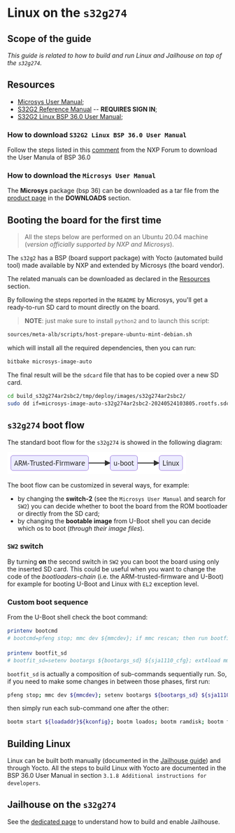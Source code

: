 # Linux on the `s32g274`

## Scope of the guide

*This guide is related to how to build and run Linux and Jailhouse on top of the `s32g274`.*

## Resources

- [Microsys User Manual](#how-to-download-the-microsys-user-manual);
- [S32G2 Reference Manual](https://www.nxp.com/webapp/Download?colCode=S32G2RM) -- **REQUIRES SIGN IN**;
- [S32G2 Linux BSP 36.0 User Manual](#how-to-download-s32g2-linux-bsp-36.0-user-manual);

### How to download `S32G2 Linux BSP 36.0 User Manual`

Follow the steps listed in this [comment](https://community.nxp.com/t5/S32G/Where-can-we-download-the-last-Linux-BSP-38-0-User-Manual-for/m-p/1766687/highlight/true#M5477)
from the NXP Forum to download the User Manula of BSP 36.0

### How to download the `Microsys User Manual`

The **Microsys** package (bsp 36) can be downloaded as a tar file from the
[product page](https://www.microsys.de/en/products/system-on-modules/arm-architecture-soms/miriac-mpx-s32g274a)
in the **DOWNLOADS** section.

## Booting the board for the first time

> All the steps below are performed on an Ubuntu 20.04 machine (*version officially supported by NXP and Microsys*).

The `s32g2` has a BSP (board support package) with Yocto (automated build tool) made available
by NXP and extended by Microsys (the board vendor).

The related manuals can be downloaded as declared in the [Resources](#resources) section.

By following the steps reported in the `README` by Microsys, you'll get a ready-to-run SD card
to mount directly on the board.

> **NOTE**: just make sure to install `python2` and to launch this script:

```bash
sources/meta-alb/scripts/host-prepare-ubuntu-mint-debian.sh
```

which will install all the required dependencies, then you can run:

```bash
bitbake microsys-image-auto
```

The final result will be the `sdcard` file that has to be copied over a new SD card.

```bash
cd build_s32g274ar2sbc2/tmp/deploy/images/s32g274ar2sbc2/
sudo dd if=microsys-image-auto-s32g274ar2sbc2-20240524103805.rootfs.sdcard of=/dev/<device> bs=1M && sync
```

## `s32g274` boot flow

The standard boot flow for the `s32g274` is showed in the following diagram:

![boot-flow](/boards/assets/bootflow.png)

The boot flow can be customized in several ways, for example:

- by changing the **switch-2** (see the `Microsys User Manual` and search for `SW2`)
you can decide whether to boot the board from the ROM bootloader or directly from the SD card;
- by changing the **bootable image** from U-Boot shell you can decide which os to boot (*through their
image files*).

### `SW2` switch

By turning **on** the second switch in `SW2` you can boot the board using only the inserted SD card.
This could be useful when you want to change the code of the *bootloaders-chain* (i.e. the
ARM-trusted-firmware and U-Boot) for example for booting U-Boot and Linux with `EL2` exception level.

### Custom boot sequence

From the U-Boot shell check the boot command:

```bash
printenv bootcmd
# bootcmd=pfeng stop; mmc dev ${mmcdev}; if mmc rescan; then run bootfit_sd; fi

printenv bootfit_sd
# bootfit_sd=setenv bootargs ${bootargs_sd} ${sja1110_cfg}; ext4load mmc ${mmcdev}:1 ${loadaddr} boot/fitImage.itb; bootm ${loadaddr}${kconfig}
```

`bootfit_sd` is actually a composition of sub-commands sequentially run.
So, if you need to make some changes in between those phases, first run:

```bash
pfeng stop; mmc dev ${mmcdev}; setenv bootargs ${bootargs_sd} ${sja1110_cfg}; ext4load mmc ${mmcdev}:1 ${loadaddr} boot/fitImage.itb;
```

then simply run each sub-command one after the other:

```bash
bootm start ${loadaddr}${kconfig}; bootm loados; bootm ramdisk; bootm fdt; bootm prep; bootm go
```

## Building Linux

Linux can be built both manually (documented in the
[Jailhouse guide](/boards/s32g274/jailhouse.md#building-linux-manually)) and through Yocto.
All the steps to build Linux with Yocto are documented in the BSP 36.0 User Manual in
section `3.1.8 Additional instructions for developers`.

## Jailhouse on the `s32g274`

See the [dedicated page](/boards/s32g274/jailhouse.md) to understand how to build and enable Jailhouse.
